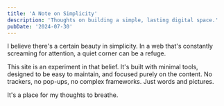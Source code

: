 ```yaml
---
title: 'A Note on Simplicity'
description: 'Thoughts on building a simple, lasting digital space.'
pubDate: '2024-07-30'
---
```


I believe there's a certain beauty in simplicity. In a web that's constantly screaming for attention, a quiet corner can be a refuge.

This site is an experiment in that belief. It's built with minimal tools, designed to be easy to maintain, and focused purely on the content. No trackers, no pop-ups, no complex frameworks. Just words and pictures.

It's a place for my thoughts to breathe. 